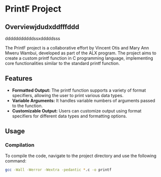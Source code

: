 # PrintF Project

## Overviewjdudxddfffddd
dddddddddddssxdddddsss

The PrintF project is a collaborative effort by Vincent Otis and Mary Ann Mweru Wambui, developed as part of the ALX program. The project aims to create a custom printf function in C programming language, implementing core functionalities similar to the standard printf function.

## Features 

- **Formatted Output:** The printf function supports a variety of format specifiers, allowing the user to print various data types.
- **Variable Arguments:** It handles variable numbers of arguments passed to the function.
- **Customizable Output:** Users can customize output using format specifiers for different data types and formatting options.

## Usage

### Compilation

To compile the code, navigate to the project directory and use the following command:

```bash
gcc -Wall -Werror -Wextra -pedantic *.c -o printf

